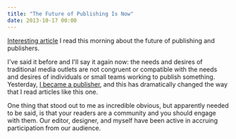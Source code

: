 ```yaml
---
title: "The Future of Publishing Is Now"
date: 2013-10-17 00:00
---
```


<import><p><a href="http://www.robertnewman.com/the-future-of-publishing-is-now/">Interesting article</a> I read this morning about the future of publishing and publishers. </p>

<p>I've said it before and I'll say it again now: the needs and desires of traditional media outlets are not congruent or compatible with the needs and desires of individuals or small teams working to publish something. Yesterday, <a href="http://ashfurrow.com/blog/35mm-launch">I became a publisher</a>, and this has dramatically changed the way that I read articles like this one. </p>

<p>One thing that stood out to me as incredible obvious, but apparently needed to be said, is that your readers are a community and you should engage with them. Our editor, designer, and myself have been active in accruing participation from our audience. </p></import>

<!-- more -->

